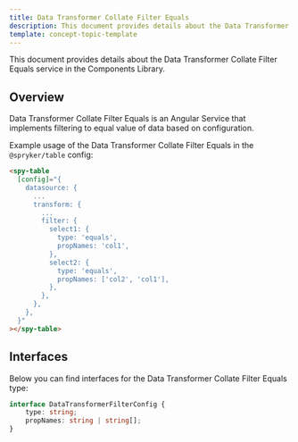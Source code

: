 ```yaml
---
title: Data Transformer Collate Filter Equals
description: This document provides details about the Data Transformer Collate Filter Equals service in the Components Library.
template: concept-topic-template
---
```


This document provides details about the Data Transformer Collate Filter Equals service in the Components Library.

## Overview

Data Transformer Collate Filter Equals is an Angular Service that implements filtering to equal value of data based on configuration.

Example usage of the Data Transformer Collate Filter Equals in the `@spryker/table` config:

```html
<spy-table
  [config]="{
    datasource: {
      ...                                               
      transform: {
        ...
        filter: {
          select1: {
            type: 'equals',
            propNames: 'col1',
          },
          select2: {
            type: 'equals',
            propNames: ['col2', 'col1'],
          },
        },
      },
    },
  }"
></spy-table>
```

## Interfaces

Below you can find interfaces for the Data Transformer Collate Filter Equals type:

```ts
interface DataTransformerFilterConfig {
    type: string;
    propNames: string | string[];
}
```
